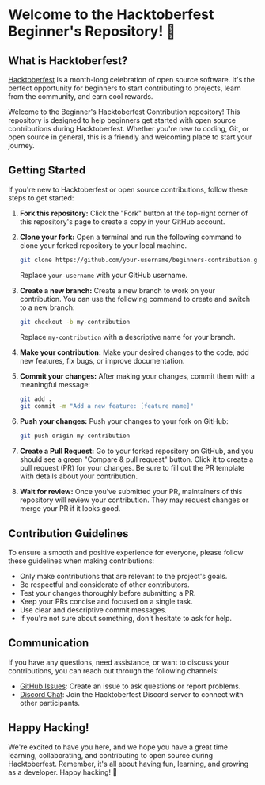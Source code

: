 


# Welcome to the Hacktoberfest Beginner's Repository! 🚀

## What is Hacktoberfest?
[Hacktoberfest](https://hacktoberfest.digitalocean.com/) is a month-long celebration of open source software. It's the perfect opportunity for beginners to start contributing to projects, learn from the community, and earn cool rewards.


Welcome to the Beginner's Hacktoberfest Contribution repository! This repository is designed to help beginners get started with open source contributions during Hacktoberfest. Whether you're new to coding, Git, or open source in general, this is a friendly and welcoming place to start your journey.


## Getting Started

If you're new to Hacktoberfest or open source contributions, follow these steps to get started:

1. **Fork this repository:** Click the "Fork" button at the top-right corner of this repository's page to create a copy in your GitHub account.

2. **Clone your fork:** Open a terminal and run the following command to clone your forked repository to your local machine.

   ```bash
   git clone https://github.com/your-username/beginners-contribution.git
   ```

   Replace `your-username` with your GitHub username.

3. **Create a new branch:** Create a new branch to work on your contribution. You can use the following command to create and switch to a new branch:

   ```bash
   git checkout -b my-contribution
   ```

   Replace `my-contribution` with a descriptive name for your branch.

4. **Make your contribution:** Make your desired changes to the code, add new features, fix bugs, or improve documentation.

5. **Commit your changes:** After making your changes, commit them with a meaningful message:

   ```bash
   git add .
   git commit -m "Add a new feature: [feature name]"
   ```

6. **Push your changes:** Push your changes to your fork on GitHub:

   ```bash
   git push origin my-contribution
   ```

7. **Create a Pull Request:** Go to your forked repository on GitHub, and you should see a green "Compare & pull request" button. Click it to create a pull request (PR) for your changes. Be sure to fill out the PR template with details about your contribution.

8. **Wait for review:** Once you've submitted your PR, maintainers of this repository will review your contribution. They may request changes or merge your PR if it looks good.

## Contribution Guidelines

To ensure a smooth and positive experience for everyone, please follow these guidelines when making contributions:

- Only make contributions that are relevant to the project's goals.
- Be respectful and considerate of other contributors.
- Test your changes thoroughly before submitting a PR.
- Keep your PRs concise and focused on a single task.
- Use clear and descriptive commit messages.
- If you're not sure about something, don't hesitate to ask for help.

## Communication

If you have any questions, need assistance, or want to discuss your contributions, you can reach out through the following channels:

- [GitHub Issues](https://github.com/your-username/beginners-contribution/issues): Create an issue to ask questions or report problems.
- [Discord Chat](https://discord.gg/hacktoberfest): Join the Hacktoberfest Discord server to connect with other participants.

## Happy Hacking!

We're excited to have you here, and we hope you have a great time learning, collaborating, and contributing to open source during Hacktoberfest. Remember, it's all about having fun, learning, and growing as a developer. Happy hacking! 🎉
